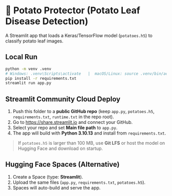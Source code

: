# 🥔 Potato Protector (Potato Leaf Disease Detection)

A Streamlit app that loads a Keras/TensorFlow model (`potatoes.h5`) to classify potato leaf images.

## Local Run
```bash
python -m venv .venv
# Windows: .venv\Scripts\activate   |  macOS/Linux: source .venv/bin/activate
pip install -r requirements.txt
streamlit run app.py
```

## Streamlit Community Cloud Deploy
1. Push this folder to a **public GitHub repo** (keep `app.py`, `potatoes.h5`, `requirements.txt`, `runtime.txt` in the repo root).
2. Go to https://share.streamlit.io and connect your GitHub.
3. Select your repo and set **Main file path** to `app.py`.
4. The app will build with **Python 3.10.13** and install from `requirements.txt`.

> If `potatoes.h5` is larger than 100 MB, use **Git LFS** or host the model on Hugging Face and download on startup.

## Hugging Face Spaces (Alternative)
1. Create a Space (type: **Streamlit**).
2. Upload the same files (`app.py`, `requirements.txt`, `potatoes.h5`).
3. Spaces will auto-build and serve the app.
